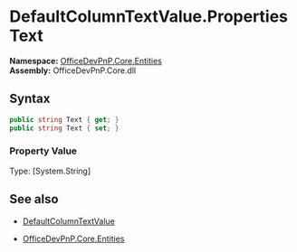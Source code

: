 # DefaultColumnTextValue.Properties Text
**Namespace:** [OfficeDevPnP.Core.Entities](OfficeDevPnP.Core.Entities.md)  
**Assembly:** OfficeDevPnP.Core.dll  
## Syntax
```C#
public string Text { get; }
public string Text { set; }
```

### Property Value
Type: [System.String] 

## See also
- [DefaultColumnTextValue](DefaultColumnTextValue.md) 

- [OfficeDevPnP.Core.Entities](OfficeDevPnP.Core.Entities.md)
